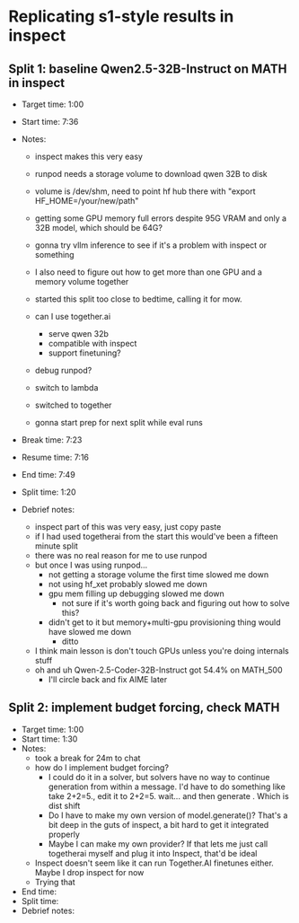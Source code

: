# Replicating s1-style results in inspect

## Split 1: baseline Qwen2.5-32B-Instruct on MATH in inspect
- Target time: 1:00
- Start time: 7:36
- Notes:
    - inspect makes this very easy
    - runpod needs a storage volume to download qwen 32B to disk
    - volume is /dev/shm, need to point hf hub there with "export HF_HOME=/your/new/path"
    - getting some GPU memory full errors despite 95G VRAM and only a 32B model, which should be 64G?
    - gonna try vllm inference to see if it's a problem with inspect or something
    - I also need to figure out how to get more than one GPU and a memory volume together
    - started this split too close to bedtime, calling it for mow.

    - can I use together.ai
        - serve qwen 32b
        - compatible with inspect
        - support finetuning?
    - debug runpod?
    - switch to lambda

    - switched to together
    - gonna start prep for next split while eval runs

- Break time: 7:23
- Resume time: 7:16
- End time: 7:49
- Split time: 1:20
- Debrief notes:
    - inspect part of this was very easy, just copy paste
    - if I had used togetherai from the start this would've been a fifteen minute split
    - there was no real reason for me to use runpod
    - but once I was using runpod...
        - not getting a storage volume the first time slowed me down
        - not using hf_xet probably slowed me down
        - gpu mem filling up debugging slowed me down
            - not sure if it's worth going back and figuring out how to solve this?
        - didn't get to it but memory+multi-gpu provisioning thing would have slowed me down
            - ditto
    - I think main lesson is don't touch GPUs unless you're doing internals stuff
    - oh and uh Qwen-2.5-Coder-32B-Instruct got 54.4% on MATH_500
        - I'll circle back and fix AIME later

## Split 2: implement budget forcing, check MATH
- Target time: 1:00
- Start time: 1:30
- Notes:
    - took a break for 24m to chat
    - how do I implement budget forcing?
        - I could do it in a solver, but solvers have no way to continue generation from within a message. I'd have to do something like
        take <message1>2+2=5.</message1>, edit it to <message1>2+2=5. wait...</message1> and then generate <message2>. Which is dist shift
        - Do I have to make my own version of model.generate()? That's a bit deep in the guts of inspect, a bit hard to get it integrated properly
        - Maybe I can make my own provider? If that lets me just call togetherai myself and plug it into Inspect, that'd be ideal
    - Inspect doesn't seem like it can run Together.AI finetunes either. Maybe I drop inspect for now
    - Trying that
- End time:
- Split time:
- Debrief notes: